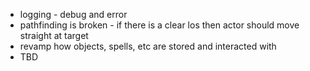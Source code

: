 

- logging - debug and error
- pathfinding is broken - if there is a clear los then actor should move straight at target
- revamp how objects, spells, etc are stored and interacted with
- TBD
